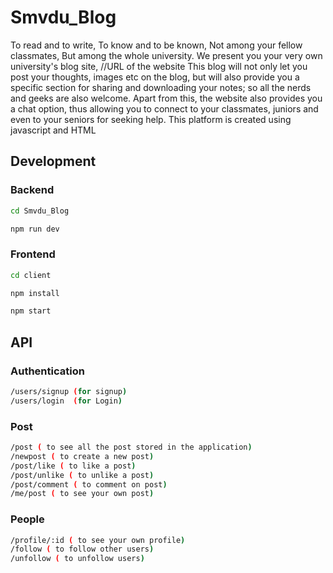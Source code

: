 # Smvdu_Blog

To read and to write,
To know and to be known,
Not among your fellow classmates,
But among the whole university.
We present you your very own university's blog site,
//URL of the website
This blog will not only let you post your thoughts, images etc on the blog,
but will also provide you a specific section for sharing and downloading your notes;
so all the nerds and geeks are also welcome.
Apart from this, the website also provides you a chat option,
thus allowing you to connect to your classmates, juniors and even to your seniors for seeking help.
This platform is created using javascript and HTML

## Development

### Backend

```sh
cd Smvdu_Blog
```

```sh
npm run dev
```

### Frontend

```sh
cd client
```

```sh
npm install
```

```sh
npm start
```

## API

### Authentication

```sh
/users/signup (for signup)
/users/login  (for Login)
```

### Post

```sh
/post ( to see all the post stored in the application)
/newpost ( to create a new post)
/post/like ( to like a post)
/post/unlike ( to unlike a post)
/post/comment ( to comment on post)
/me/post ( to see your own post)
```

### People

```sh
/profile/:id ( to see your own profile)
/follow ( to follow other users)
/unfollow ( to unfollow users)
```
